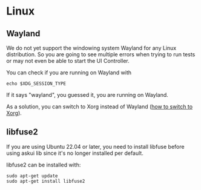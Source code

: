 # Linux

## Wayland

We do not yet support the windowing system Wayland for any Linux distribution. So you
are going to see multiple errors when trying to run tests or may not even be able to
start the UI Controller. 

You can check if you are running on Wayland with

```shell
echo $XDG_SESSION_TYPE
```

If it says "wayland", you guessed it, you are running on Wayland.

As a solution, you can switch to Xorg instead of Wayland 
([how to switch to Xorg](https://www.maketecheasier.com/switch-xorg-wayland-ubuntu1710/)). 

## libfuse2 

If you are using Ubuntu 22.04 or later, you need to install libfuse before using askui lib 
since it's no longer installed per default.

libfuse2 can be installed with: 

```shell
sudo apt-get update
sudo apt-get install libfuse2
```
